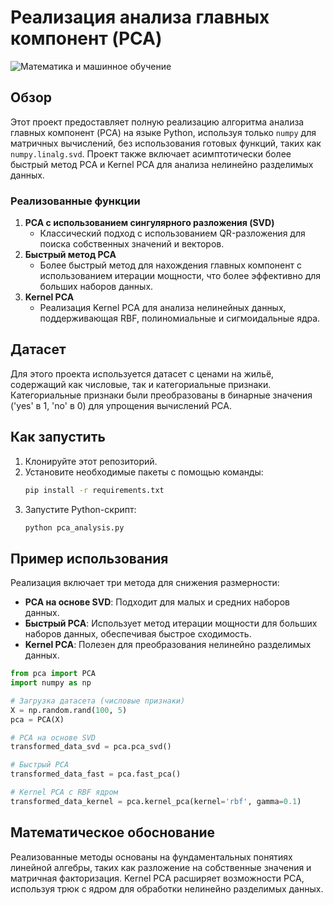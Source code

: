 # Реализация анализа главных компонент (PCA)

![Математика и машинное обучение](https://miro.medium.com/max/1200/1*pEXLTi4SToh3u5XHFX6p1g.png)

## Обзор
Этот проект предоставляет полную реализацию алгоритма анализа главных компонент (PCA) на языке Python, используя только `numpy` для матричных вычислений, без использования готовых функций, таких как `numpy.linalg.svd`. Проект также включает асимптотически более быстрый метод PCA и Kernel PCA для анализа нелинейно разделимых данных.

### Реализованные функции
1. **PCA с использованием сингулярного разложения (SVD)**
   - Классический подход с использованием QR-разложения для поиска собственных значений и векторов.
2. **Быстрый метод PCA**
   - Более быстрый метод для нахождения главных компонент с использованием итерации мощности, что более эффективно для больших наборов данных.
3. **Kernel PCA**
   - Реализация Kernel PCA для анализа нелинейных данных, поддерживающая RBF, полиномиальные и сигмоидальные ядра.

## Датасет
Для этого проекта используется датасет с ценами на жильё, содержащий как числовые, так и категориальные признаки. Категориальные признаки были преобразованы в бинарные значения ('yes' в 1, 'no' в 0) для упрощения вычислений PCA.

## Как запустить
1. Клонируйте этот репозиторий.
2. Установите необходимые пакеты с помощью команды:
   ```sh
   pip install -r requirements.txt
   ```
3. Запустите Python-скрипт:
   ```sh
   python pca_analysis.py
   ```

## Пример использования
Реализация включает три метода для снижения размерности:
- **PCA на основе SVD**: Подходит для малых и средних наборов данных.
- **Быстрый PCA**: Использует метод итерации мощности для больших наборов данных, обеспечивая быстрое сходимость.
- **Kernel PCA**: Полезен для преобразования нелинейно разделимых данных.

```python
from pca import PCA
import numpy as np

# Загрузка датасета (числовые признаки)
X = np.random.rand(100, 5)
pca = PCA(X)

# PCA на основе SVD
transformed_data_svd = pca.pca_svd()

# Быстрый PCA
transformed_data_fast = pca.fast_pca()

# Kernel PCA с RBF ядром
transformed_data_kernel = pca.kernel_pca(kernel='rbf', gamma=0.1)
```
## Математическое обоснование
Реализованные методы основаны на фундаментальных понятиях линейной алгебры, таких как разложение на собственные значения и матричная факторизация. Kernel PCA расширяет возможности PCA, используя трюк с ядром для обработки нелинейно разделимых данных.


